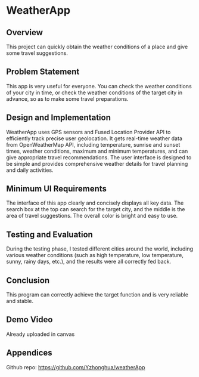 # WeatherApp

## Overview
This project can quickly obtain the weather conditions of a place and give some travel suggestions.

## Problem Statement
This app is very useful for everyone. You can check the weather conditions of your city in time, or check the weather conditions of the target city in advance, so as to make some travel preparations.

## Design and Implementation
WeatherApp uses GPS sensors and Fused Location Provider API to efficiently track precise user geolocation. It gets real-time weather data from OpenWeatherMap API, including temperature, sunrise and sunset times, weather conditions, maximum and minimum temperatures, and can give appropriate travel recommendations. The user interface is designed to be simple and provides comprehensive weather details for travel planning and daily activities.

## Minimum UI Requirements
The interface of this app clearly and concisely displays all key data. The search box at the top can search for the target city, and the middle is the area of ​​travel suggestions. The overall color is bright and easy to use.

## Testing and Evaluation
During the testing phase, I tested different cities around the world, including various weather conditions (such as high temperature, low temperature, sunny, rainy days, etc.), and the results were all correctly fed back.

## Conclusion
This program can correctly achieve the target function and is very reliable and stable.

## Demo Video
Already uploaded in canvas

## Appendices
Github repo: https://github.com/Yzhonghua/weatherApp

